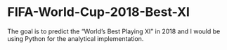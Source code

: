 # FIFA-World-Cup-2018-Best-XI
The goal is to predict the “World’s Best Playing XI” in 2018 and I would be using Python for the analytical implementation.
